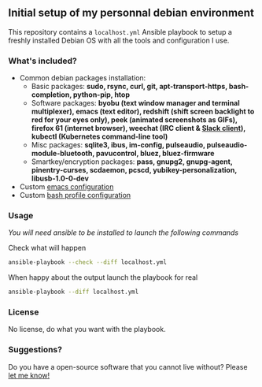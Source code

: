 ## Initial setup of my personnal debian environment

This repository contains a `localhost.yml` Ansible playbook to setup a freshly installed Debian OS with all the tools and configuration I use.

### What's included?

- Common debian packages installation: 
  - Basic packages: **sudo, rsync, curl, git, apt-transport-https, bash-completion, python-pip, htop**
  - Software packages: **byobu (text window manager and terminal multiplexer), emacs (text editor), redshift (shift screen backlight to red for your eyes only), peek (animated screenshots as GIFs), firefox 61 (internet browser), weechat (IRC client & [Slack client](https://github.com/wee-slack/wee-slack)), kubectl (Kubernetes command-line tool)**
  - Misc packages: **sqlite3, ibus, im-config, pulseaudio, pulseaudio-module-bluetooth, pavucontrol, bluez, bluez-firmware**
  - Smartkey/encryption packages: **pass, gnupg2, gnupg-agent, pinentry-curses, scdaemon, pcscd, yubikey-personalization, libusb-1.0-0-dev**
- Custom [emacs configuration](https://github.com/paulRbr/emacs.d)
- Custom [bash profile configuration](https://github.com/paulRbr/profile)

### Usage

_You will need ansible to be installed to launch the following commands_

Check what will happen

```bash
ansible-playbook --check --diff localhost.yml
```

When happy about the output launch the playbook for real

```bash
ansible-playbook --diff localhost.yml
```

### License

No license, do what you want with the playbook.

### Suggestions?

Do you have a open-source software that you cannot live without? Please [let me know!](https://gitlab.com/paulrbr/localhost/issues)